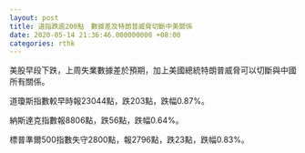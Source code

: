 ```yaml
---
layout: post
title: 道指跌逾200點　數據差及特朗普威脅切斷中美關係
date: 2020-05-14 21:36:46.000000000 +08:00
categories: rthk
---
```


美股早段下跌，上周失業數據差於預期，加上美國總統特朗普威脅可以切斷與中國所有關係。

道瓊斯指數較早時報23044點，跌203點，跌幅0.87%。

納斯達克指數報8806點，跌56點，跌幅0.64%。

標普準爾500指數失守2800點，報2796點，跌23點，跌幅0.83%。
